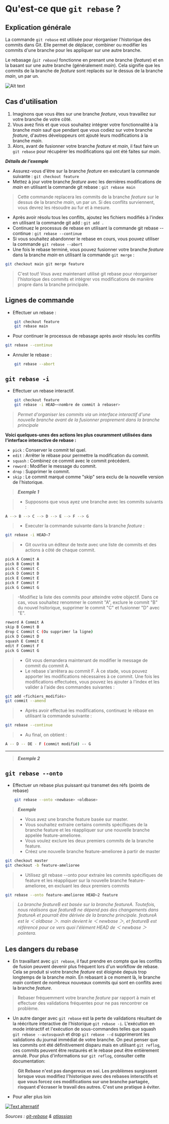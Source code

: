 # Qu'est-ce que `git rebase` ?

## Explication générale

La commande `git rebase` est utilisée pour réorganiser l'historique des commits dans Git. Elle permet de déplacer, combiner ou modifier les commits d'une branche pour les appliquer sur une autre branche.

Le rebasage _(`git rebase`)_ fonctionne en prenant une branche (_feature_) et en la basant sur une autre branche (généralement _main_). Cela signifie que les commits de la branche de _feature_ sont replacés sur le dessus de la branche _main_, un par un.

![Alt text](assets/rebase_img.png)

## Cas d'utilisation

1. Imaginons que vous êtes sur une branche _feature_, vous travaillez sur votre branche de votre côté.
2. Vous avez finis et que vous souhaitez intégrer votre fonctionnalité à la branche _main_ sauf que pendant que vous codiez sur votre branche _feature_, d'autres développeurs ont ajouté leurs modifications à la branche _main_.
3. Alors, avant de fusionner votre branche _feature_ et _main_, il faut faire un `git rebase` pour récupérer les modifications qui ont été faites sur _main_.

**_Détails de l'exemple_**

- Assurez-vous d'être sur la branche _feature_ en exécutant la commande suivante : `git checkout feature`
- Mettez à jour votre branche _feature_ avec les dernières modifications de _main_ en utilisant la commande git rebase : `git rebase main`

> Cette commande replacera les commits de la branche _feature_ sur le dessus de la branche _main_, un par un. Si des conflits surviennent, vous devrez les résoudre au fur et à mesure.

- Après avoir résolu tous les conflits, ajoutez les fichiers modifiés à l'index en utilisant la commande git add : `git add .`
- Continuez le processus de rebase en utilisant la commande git rebase --continue : `git rebase --continue`
- Si vous souhaitez abandonner le rebase en cours, vous pouvez utiliser la commande `git rebase --abort`
- Une fois le rebase terminé, vous pouvez fusionner votre branche _feature_ dans la branche _main_ en utilisant la commande `git merge` :

```bash
git checkout main git merge feature
```

> C'est tout! Vous avez maintenant utilisé git rebase pour réorganiser l'historique des commits et intégrer vos modifications de manière propre dans la branche principale.

## Lignes de commande

- Effectuer un rebase :

```bash
    git checkout feature
    git rebase main
```

- Pour continuer le processus de rebasage après avoir résolu les conflits

```bash
git rebase --continue
```

- Annuler le rebase :

```bash
    git rebase --abort
```

## `git rebase -i`

- Effectuer un rebase interactif.

```bash
    git checkout feature
    git rebase -i HEAD~<nombre de commit à rebaser>
```

> _Permet d'organiser les commits via un interface interactif d'une nouvelle branche avant de la fusionner proprement dans la branche principale_

**Voici quelques-unes des actions les plus couramment utilisées dans l'interface interactive de rebase :**

- `pick` : Conserver le commit tel quel.
- `edit` : Arrêter le rébase pour permettre la modification du commit.
- `squash` : Combinez ce commit avec le commit précédent.
- `reword` : Modifier le message du commit.
- `drop` : Supprimer le commit.
- `skip` : Le commit marqué comme "skip" sera exclu de la nouvelle version de l'historique.

> **_Exemple 1_**

> - Supposons que vous ayez une branche avec les commits suivants :

```bash
A --> B --> C --> D --> E --> F --> G
```

> - Executer la commande suivante dans la branche _feature_ :

```bash
git rebase -i HEAD~7
```

> - Git ouvrira un éditeur de texte avec une liste de commits et des actions à côté de chaque commit.

```bash
pick A Commit A
pick B Commit B
pick C Commit C
pick D Commit D
pick E Commit E
pick F Commit F
pick G Commit G
```

> -Modifiez la liste des commits pour atteindre votre objectif. Dans ce cas, vous souhaitez renommer le commit "A", exclure le commit "B" du nouvel hsitorique, supprimer le commit "C" et fusionner "D" avec "E".

```bash
reword A Commit A
skip B Commit B
drop C Commit C (Ou supprimer la ligne)
pick D Commit D
squash E Commit E
edit F Commit F
pick G Commit G
```

> - Git vous demandera maintenant de modifier le message de commit du commit A.
> - Le rebase s'arrêtera au commit F. À ce stade, vous pouvez apporter les modifications nécessaires à ce commit. Une fois les modifications effectuées, vous pouvez les ajouter à l'index et les valider à l'aide des commandes suivantes :

```bash
git add <fichiers_modifiés>
git commit --amend
```

> - Après avoir effectué les modifications, continuez le rébase en utilisant la commande suivante :

```bash
git rebase --continue
```

> - Au final, on obtient :

```bash
A -- D -- DE - F (commit modifié) -- G
```

---

> **_Exemple 2_**

## `git rebase --onto`

- Effectuer un rebase plus puissant qui transmet des réfs (points de rebase)

```bash
    git rebase --onto <newbase> <oldbase>
```

> **_Exemple_**

> - Vous avez une branche feature basée sur master.
> - Vous souhaitez extraire certains commits spécifiques de la branche feature et les réappliquer sur une nouvelle branche appelée feature-amelioree.
> - Vous voulez exclure les deux premiers commits de la branche feature.
> - Créez une nouvelle branche feature-amelioree à partir de master

```bash
git checkout master
git checkout -b feature-amelioree
```

> - Utilisez git rebase --onto pour extraire les commits spécifiques de feature et les réappliquer sur la nouvelle branche feature-amelioree, en excluant les deux premiers commits

```bash
git rebase --onto feature-amelioree HEAD~2 feature
```

> _La branche featureB est basée sur la branche featureA. Toutefois, nous réalisons que featureB ne dépend pas des changements dans featureA et pourrait être dérivée de la branche principale. featureA est le ＜ oldbase ＞. main devient le ＜ newbase ＞, et featureB est référencé pour ce vers quoi l'élément HEAD de ＜ newbase ＞ pointera._

## Les dangers du rebase

- En travaillant avec `git rebase`, il faut prendre en compte que les conflits de fusion peuvent devenir plus fréquent lors d'un workflow de rebase.
  Cela se produit si votre branche _feature_ est éloignée depuis trop longtemps de la branche _main_. En rebasant à ce moment là, le branche _main_ contient de nombreux nouveaux commits qui sont en conflits avec la branche _feature_.

> Rebaser fréquemment votre branche _feature_ par rapport à main et effectuer des validations fréquentes pour ne pas rencontrer ce problème.

- Un autre danger avec `git rebase` est la perte de validations résultant de la réécriture interactive de l'historique `git rebase -i`. L'exécution en mode intéractif et l'exécution de sous-commandes telles que squash `git rebase --autosquash` et drop `git rebase --d` supprimeront les validations du journal immédiat de votre branche. On peut penser que les commits ont été définitivement disparu mais en utilisant `git reflog`, ces commits peuvent être restaurés et le rebase peut être entièrement annulé. Pour plus d'informations sur `git reflog`, consulter cette documentation:

> **Git Rebase n'est pas dangereux en soi. Les problèmes surgissent lorsque vous modifiez l'historique avec des rebases interactifs et que vous forcez ces modifications sur une branche partagée, risquant d'écraser le travail des autres. C'est une pratique à éviter.**

- Pour aller plus loin

[![Text alternatif](https://i.ytimg.com/vi/I2NQHB64ol4/hq720.jpg?sqp=-oaymwEcCOgCEMoBSFXyq4qpAw4IARUAAIhCGAFwAcABBg==&rs=AOn4CLDyXWgj11rEHVJZXvY2WvjABtiaZA)](https://www.youtube.com/watch?v=I2NQHB64ol4)

_Sources : [git-rebase](https://git-scm.com/docs/git-rebase/2.15.4) & [atlassian](https://www.atlassian.com/git/tutorials/rewriting-history/git-rebase)_

